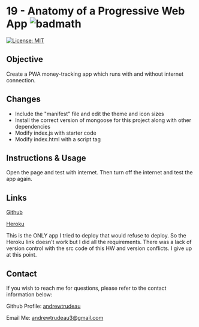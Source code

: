# 19 - Anatomy of a Progressive Web App ![badmath](https://img.shields.io/badge/-JavaScript-000000?logo=javascript)
[![License: MIT](https://img.shields.io/badge/License-MIT-yellow.svg)](https://opensource.org/licenses/MIT)

## Objective 

Create a PWA money-tracking app which runs with and without internet connection.

## Changes

- Include the "manifest" file and edit the theme and icon sizes
- Install the correct version of mongoose for this project along with other dependencies
- Modify index.js with starter code
- Modify index.html with a script tag

## Instructions & Usage

Open the page and test with internet. Then turn off the internet and test the app again.

## Links

[Github](https://github.com/andrewtrudeau/19-Progressive-Budget)

[Heroku](https://hw19-pwa-andrew-trudeau.herokuapp.com/)

This is the ONLY app I tried to deploy that would refuse to deploy. So the Heroku link doesn't work but I did all the requirements. There was a lack of version control with the src code of this HW and version conflicts. I give up at this point.

## Contact

If you wish to reach me for questions, please refer to the contact information below:

Github Profile: [andrewtrudeau](https://github.com/andrewtrudeau)

Email Me: [andrewtrudeau3@gmail.com](mailto:andrewtrudeau3@gmail.com)